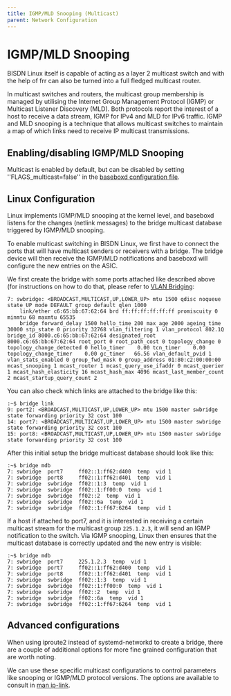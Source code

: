 ```yaml
---
title: IGMP/MLD Snooping (Multicast)
parent: Network Configuration
---
```


# IGMP/MLD Snooping

BISDN Linux itself is capable of acting as a layer 2 multicast switch and with
the help of frr can also be turned into a full fledged multicast router.

In multicast switches and routers, the multicast group membership is managed by
utilising the Internet Group Management Protocol (IGMP) or Multicast Listener
Discovery (MLD). Both protocols report the interest of a host to receive a data
stream, IGMP for IPv4 and MLD for IPv6 traffic. IGMP and MLD snooping is a
technique that allows multicast switches to maintain a map of which links need
to receive IP multicast transmissions.

## Enabling/disabling IGMP/MLD Snooping

Multicast is enabled by default, but can be disabled by setting
''FLAGS_multicast=false'' in the [baseboxd configuration file](../getting_started/configure_baseboxd.html#setup-baseboxd).

## Linux Configuration

Linux implements IGMP/MLD snooping at the kernel level, and baseboxd listens
for the changes (netlink messages) to the bridge multicast database triggered
by IGMP/MLD snooping.

To enable multicast switching in BISDN Linux, we first have to connect the
ports that will have multicast senders or receivers with a bridge. The bridge
device will then receive the IGMP/MLD notifications and baseboxd will configure
the new entries on the ASIC.

We first create the bridge with some ports attached like described above (for
instructions on how to do that, please refer to [VLAN
Bridging](vlan_bridging.md#vlan-bridging-8021q):

```
7: swbridge: <BROADCAST,MULTICAST,UP,LOWER_UP> mtu 1500 qdisc noqueue state UP mode DEFAULT group default qlen 1000
    link/ether c6:65:bb:67:62:64 brd ff:ff:ff:ff:ff:ff promiscuity 0 minmtu 68 maxmtu 65535 
    bridge forward_delay 1500 hello_time 200 max_age 2000 ageing_time 30000 stp_state 0 priority 32768 vlan_filtering 1 vlan_protocol 802.1Q bridge_id 8000.c6:65:bb:67:62:64 designated_root 8000.c6:65:bb:67:62:64 root_port 0 root_path_cost 0 topology_change 0 topology_change_detected 0 hello_timer    0.00 tcn_timer    0.00 topology_change_timer    0.00 gc_timer   66.56 vlan_default_pvid 1 vlan_stats_enabled 0 group_fwd_mask 0 group_address 01:80:c2:00:00:00 mcast_snooping 1 mcast_router 1 mcast_query_use_ifaddr 0 mcast_querier 1 mcast_hash_elasticity 16 mcast_hash_max 4096 mcast_last_member_count 2 mcast_startup_query_count 2
```

You can also check which links are attached to the bridge like this:

```
:~$ bridge link
9: port2: <BROADCAST,MULTICAST,UP,LOWER_UP> mtu 1500 master swbridge state forwarding priority 32 cost 100 
14: port7: <BROADCAST,MULTICAST,UP,LOWER_UP> mtu 1500 master swbridge state forwarding priority 32 cost 100 
15: port8: <BROADCAST,MULTICAST,UP,LOWER_UP> mtu 1500 master swbridge state forwarding priority 32 cost 100 
```

After this initial setup the bridge multicast database should look like this:

```
:~$ bridge mdb
7: swbridge  port7     ff02::1:ff62:d400  temp  vid 1
7: swbridge  port8     ff02::1:ff62:d401  temp  vid 1
7: swbridge  swbridge  ff02::1:3  temp  vid 1
7: swbridge  swbridge  ff02::1:ff00:0  temp  vid 1
7: swbridge  swbridge  ff02::2  temp  vid 1
7: swbridge  swbridge  ff02::6a  temp  vid 1
7: swbridge  swbridge  ff02::1:ff67:6264  temp  vid 1
```

If a host if attached to port7, and it is interested in receiving a certain
multicast stream for the multicast group `225.1.2.3`, it will send an IGMP
notification to the switch. Via IGMP snooping, Linux then ensures that the
multicast database is correctly updated and the new entry is visible:

```
:~$ bridge mdb
7: swbridge  port7     225.1.2.3  temp  vid 1
7: swbridge  port7     ff02::1:ff62:d400  temp  vid 1
7: swbridge  port8     ff02::1:ff62:d401  temp  vid 1
7: swbridge  swbridge  ff02::1:3  temp  vid 1
7: swbridge  swbridge  ff02::1:ff00:0  temp  vid 1
7: swbridge  swbridge  ff02::2  temp  vid 1
7: swbridge  swbridge  ff02::6a  temp  vid 1
7: swbridge  swbridge  ff02::1:ff67:6264  temp  vid 1
```
## Advanced configurations

When using iproute2 instead of systemd-networkd to create a bridge, there are a
couple of additional options for more fine grained configuration that are worth
noting.

We can use these specific multicast configurations to control parameters like
snooping or IGMP/MLD protocol versions. The options are available to consult in
[man ip-link](https://www.systutorials.com/docs/linux/man/8-ip-link/).
